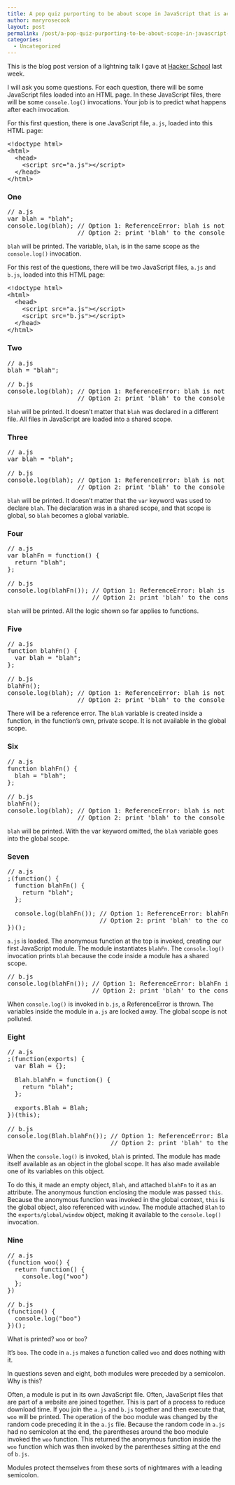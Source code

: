 ```yaml
---
title: A pop quiz purporting to be about scope in JavaScript that is actually a polemic about why modules are a good idea
author: maryrosecook
layout: post
permalink: /post/a-pop-quiz-purporting-to-be-about-scope-in-javascript-that-is-actually-a-polemic-about-why-modules-are-a-good-idea
categories:
  - Uncategorized
---
```

This is the blog post version of a lightning talk I gave at [Hacker School][1] last week.

I will ask you some questions. For each question, there will be some JavaScript files loaded into an HTML page. In these JavaScript files, there will be some `console.log()` invocations. Your job is to predict what happens after each invocation.

For this first question, there is one JavaScript file, `a.js`, loaded into this HTML page:

<pre class="prettyprint">&lt;!doctype html&gt;
&lt;html&gt;
  &lt;head&gt;
    &lt;script src="a.js"&gt;&lt;/script&gt;
  &lt;/head&gt;
&lt;/html&gt;
</pre>

### One

<pre class="prettyprint">// a.js
var blah = "blah";
console.log(blah); // Option 1: ReferenceError: blah is not defined
                   // Option 2: print 'blah' to the console
</pre>

`blah` will be printed. The variable, `blah`, is in the same scope as the `console.log()` invocation.

For this rest of the questions, there will be two JavaScript files, `a.js` and `b.js`, loaded into this HTML page:

<pre class="prettyprint">&lt;!doctype html&gt;
&lt;html&gt;
  &lt;head&gt;
    &lt;script src="a.js"&gt;&lt;/script&gt;
    &lt;script src="b.js"&gt;&lt;/script&gt;
  &lt;/head&gt;
&lt;/html&gt;
</pre>

### Two

<pre class="prettyprint">// a.js
blah = "blah";

// b.js
console.log(blah); // Option 1: ReferenceError: blah is not defined
                   // Option 2: print 'blah' to the console
</pre>

`blah` will be printed. It doesn&#8217;t matter that `blah` was declared in a different file. All files in JavaScript are loaded into a shared scope.

### Three

<pre class="prettyprint">// a.js
var blah = "blah";

// b.js
console.log(blah); // Option 1: ReferenceError: blah is not defined
                   // Option 2: print 'blah' to the console
</pre>

`blah` will be printed. It doesn&#8217;t matter that the `var` keyword was used to declare `blah`. The declaration was in a shared scope, and that scope is global, so `blah` becomes a global variable.

### Four

<pre class="prettyprint">// a.js
var blahFn = function() {
  return "blah";
};

// b.js
console.log(blahFn()); // Option 1: ReferenceError: blah is not defined
                       // Option 2: print 'blah' to the console
</pre>

`blah` will be printed. All the logic shown so far applies to functions.

### Five

<pre class="prettyprint">// a.js
function blahFn() {
  var blah = "blah";
};

// b.js
blahFn();
console.log(blah); // Option 1: ReferenceError: blah is not defined
                   // Option 2: print 'blah' to the console
</pre>

There will be a reference error. The `blah` variable is created inside a function, in the function&#8217;s own, private scope. It is not available in the global scope.

### Six

<pre class="prettyprint">// a.js
function blahFn() {
  blah = "blah";
};

// b.js
blahFn();
console.log(blah); // Option 1: ReferenceError: blah is not defined
                   // Option 2: print 'blah' to the console
</pre>

`blah` will be printed. With the var keyword omitted, the `blah` variable goes into the global scope.

### Seven

<pre class="prettyprint">// a.js
;(function() {
  function blahFn() {
    return "blah";
  };

  console.log(blahFn()); // Option 1: ReferenceError: blahFn is not defined
                         // Option 2: print 'blah' to the console
})();
</pre>

`a.js` is loaded. The anonymous function at the top is invoked, creating our first JavaScript module. The module instantiates `blahFn`. The `console.log()` invocation prints `blah` because the code inside a module has a shared scope.

<pre class="prettyprint">// b.js
console.log(blahFn()); // Option 1: ReferenceError: blahFn is not defined
                       // Option 2: print 'blah' to the console
</pre>

When `console.log()` is invoked in `b.js`, a ReferenceError is thrown. The variables inside the module in `a.js` are locked away. The global scope is not polluted.

### Eight

<pre class="prettyprint">// a.js
;(function(exports) {
  var Blah = {};

  Blah.blahFn = function() {
    return "blah";
  };

  exports.Blah = Blah;
})(this);

// b.js
console.log(Blah.blahFn()); // Option 1: ReferenceError: Blah is not defined
                            // Option 2: print 'blah' to the console
</pre>

When the `console.log()` is invoked, `blah` is printed. The module has made itself available as an object in the global scope. It has also made available one of its variables on this object.

To do this, it made an empty object, `Blah`, and attached `blahFn` to it as an attribute. The anonymous function enclosing the module was passed `this`. Because the anonymous function was invoked in the global context, `this` is the global object, also referenced with `window`. The module attached `Blah` to the `exports/global/window` object, making it available to the `console.log()` invocation.

### Nine

<pre class="prettyprint">// a.js
(function woo() {
  return function() {
    console.log("woo")
  };
})

// b.js
(function() {
  console.log("boo")
})();
</pre>

What is printed? `woo` or `boo`?

It&#8217;s `boo`. The code in `a.js` makes a function called `woo` and does nothing with it.

In questions seven and eight, both modules were preceded by a semicolon. Why is this?

Often, a module is put in its own JavaScript file. Often, JavaScript files that are part of a website are joined together. This is part of a process to reduce download time. If you join the `a.js` and `b.js` together and then execute that, `woo` will be printed. The operation of the boo module was changed by the random code preceding it in the `a.js` file. Because the random code in `a.js` had no semicolon at the end, the parentheses around the boo module invoked the `woo` function. This returned the anonymous function inside the `woo` function which was then invoked by the parentheses sitting at the end of `b.js`.

Modules protect themselves from these sorts of nightmares with a leading semicolon.

 [1]: http://hackerschool.com